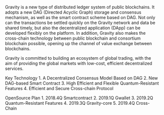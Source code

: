   
  Gravity is a new type of distributed ledger system of public blockchains. It adopts a new DAG (Directed Acyclic Graph) storage and consensus mechanism, as well as the smart contract scheme based on DAG. Not only can the transactions be settled quickly on the Gravity network and data be shared timely, but also the decentralized application (DApp) can be developed flexibly on the platform. In addition, Gravity also makes the cross-chain technology between public blockchain and consortium blockchain possible, opening up the channel of value exchange between blockchains.

Gravity is committed to building an ecosystem of global trading, with the aim of providing the global markets with low-cost, efficient decentralized services.

  Key Technology
    1.	A Decentralized Consensus Model Based on DAG
    2.  New DAG-based Smart Contract
    3.  High Efficient and Flexible Quantum-Resistant  Features 
    4.  Efficient and Secure Cross-chain Protocol
    
  OpenSource Plan
    1.  2018.4Q Smartcontract
    2.  2019.1Q Gwallet
    3.  2019.2Q Quantum-Resistant Features 
    4.  2019.3Q Gravity-core
    5.  2019.4Q Cross-Chain
